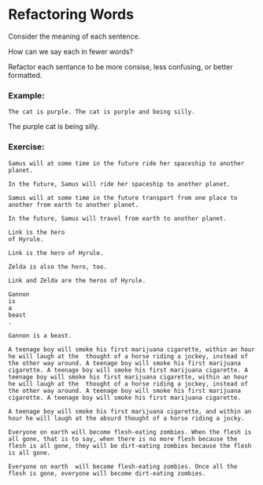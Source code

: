 # Refactoring Words

Consider the meaning of each sentence.

How can we say each in fewer words?

Refactor each sentance to be more consise, less confusing, or better formatted.

### Example:

```
The cat is purple. The cat is purple and being silly.
```

The purple cat is being silly.

### Exercise:

```
Samus will at some time in the future ride her spaceship to another planet.
```
```
In the future, Samus will ride her spaceship to another planet.
```
```
Samus will at some time in the future transport from one place to another from earth to another planet.
```

```
In the future, Samus will travel from earth to another planet.
```

```
Link is the hero
of Hyrule.
```

```
Link is the hero of Hyrule.
```

```
Zelda is also the hero, too.
```
```
Link and Zelda are the heros of Hyrule.
```

```
Gannon
is
a
beast
.
```
```
Gannon is a beast.
```
```
A teenage boy will smoke his first marijuana cigarette, within an hour he will laugh at the  thought of a horse riding a jockey, instead of the other way around. A teenage boy will smoke his first marijuana cigarette. A teenage boy will smoke his first marijuana cigarette. A teenage boy will smoke his first marijuana cigarette, within an hour he will laugh at the  thought of a horse riding a jockey, instead of the other way around. A teenage boy will smoke his first marijuana cigarette. A teenage boy will smoke his first marijuana cigarette.
```

```
A teenage boy will smoke his first marijuana cigarette, and within an hour he will laugh at the absurd thought of a horse riding a jocky.
```

```
Everyone on earth will become flesh-eating zombies. When the flesh is all gone, that is to say, when there is no more flesh because the flesh is all gone, they will be dirt-eating zombies because the flesh is all gone.
```
```
Everyone on earth  will become flesh-eating zombies. Once all the flesh is gone, everyone will become dirt-eating zombies.
```
